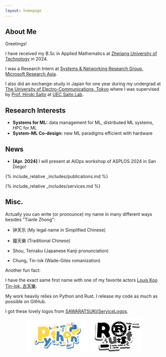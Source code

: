 ```yaml
---
layout: homepage
---
```


## About Me

Greetings! 

I have received my B.Sc in Applied Mathematics at [Zhejiang University of Technology](https://www.zjut.edu.cn/) in 2024.

I was a Research Intern at [Systems & Networking Research Group, Microsoft Research Asia](https://www.microsoft.com/en-us/research/group/systems-and-networking-research-group-asia/).

I also did an exchange-study in Japan for one year during my undergrad at [The University of Electro-Communications, Tokyo](https://www.uec.ac.jp/eng/) where I was supervised by [Prof. Hiroki Saito](https://www.uec.ac.jp/eng/research/introduction/opal-ring/0006341.html) at [UEC Saito Lab](http://hs.pc.uec.ac.jp/index.html).

## Research Interests

- **Systems for ML:** data management for ML, distributed ML systems, HPC for ML
- **System-ML Co-design:** new ML paradigms efficient with hardware

## News

- **[Apr. 2024]** I will present at AIOps workshop of ASPLOS 2024 in San Diego!

{% include_relative _includes/publications.md %}

{% include_relative _includes/services.md %}

## Misc.

Actually you can write (or pronounce) my name in many different ways besides "Tianle Zhong":

* 钟天乐 (My legal name in Simplified Chinese)

* 鐘天樂 (Traditional Chinese)

* Shou, Tenraku (Japanese Kanji pronunciation)

* Chung, Tin-lok (Wade-Giles romanization)

Another fun fact: 

I have the exact same first name with one of my favorite actors [Louis Koo Tin-lok, 古天樂](https://en.wikipedia.org/wiki/Louis_Koo).


My work heavily relies on Python and Rust. I release my code as much as possible on GitHub. 

I got these lovely logos from [SAWARATSUKI/ServiceLogos](https://github.com/SAWARATSUKI/ServiceLogos).

<div style="display: flex; justify-content: center;">
  <img src="./assets/img/Python.png" alt="Python" style="height: 110px; margin-right: 5px;">
  <img src="./assets/img/Rust.png" alt="Rust" style="height: 110px; margin-right: 5px;">
</div>
